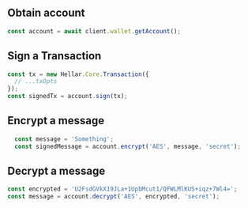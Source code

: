 ## Obtain account
```js
const account = await client.wallet.getAccount();
```

## Sign a Transaction


```js
const tx = new Hellar.Core.Transaction({
  // ...txOpts
});
const signedTx = account.sign(tx);
```

## Encrypt a message

```js
  const message = 'Something';
  const signedMessage = account.encrypt('AES', message, 'secret');
```

## Decrypt a message

```js
const encrypted = 'U2FsdGVkX19JLa+1UpbMcut1/QFWLMlKUS+iqz+7Wl4=';
const message = account.decrypt('AES', encrypted, 'secret');
```
